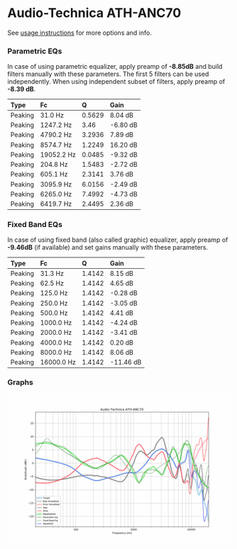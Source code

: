 # Audio-Technica ATH-ANC70
See [usage instructions](https://github.com/jaakkopasanen/AutoEq#usage) for more options and info.

### Parametric EQs
In case of using parametric equalizer, apply preamp of **-8.85dB** and build filters manually
with these parameters. The first 5 filters can be used independently.
When using independent subset of filters, apply preamp of **-8.39 dB**.

| Type    | Fc         |      Q | Gain     |
|:--------|:-----------|:-------|:---------|
| Peaking | 31.0 Hz    | 0.5629 | 8.04 dB  |
| Peaking | 1247.2 Hz  | 3.46   | -6.80 dB |
| Peaking | 4790.2 Hz  | 3.2936 | 7.89 dB  |
| Peaking | 8574.7 Hz  | 1.2249 | 16.20 dB |
| Peaking | 19052.2 Hz | 0.0485 | -9.32 dB |
| Peaking | 204.8 Hz   | 1.5483 | -2.72 dB |
| Peaking | 605.1 Hz   | 2.3141 | 3.76 dB  |
| Peaking | 3095.9 Hz  | 6.0156 | -2.49 dB |
| Peaking | 6265.0 Hz  | 7.4992 | -4.73 dB |
| Peaking | 6419.7 Hz  | 2.4495 | 2.36 dB  |

### Fixed Band EQs
In case of using fixed band (also called graphic) equalizer, apply preamp of **-9.46dB**
(if available) and set gains manually with these parameters.

| Type    | Fc         |      Q | Gain      |
|:--------|:-----------|:-------|:----------|
| Peaking | 31.3 Hz    | 1.4142 | 8.15 dB   |
| Peaking | 62.5 Hz    | 1.4142 | 4.65 dB   |
| Peaking | 125.0 Hz   | 1.4142 | -0.28 dB  |
| Peaking | 250.0 Hz   | 1.4142 | -3.05 dB  |
| Peaking | 500.0 Hz   | 1.4142 | 4.41 dB   |
| Peaking | 1000.0 Hz  | 1.4142 | -4.24 dB  |
| Peaking | 2000.0 Hz  | 1.4142 | -3.41 dB  |
| Peaking | 4000.0 Hz  | 1.4142 | 0.20 dB   |
| Peaking | 8000.0 Hz  | 1.4142 | 8.06 dB   |
| Peaking | 16000.0 Hz | 1.4142 | -11.46 dB |

### Graphs
![](./Audio-Technica%20ATH-ANC70.png)